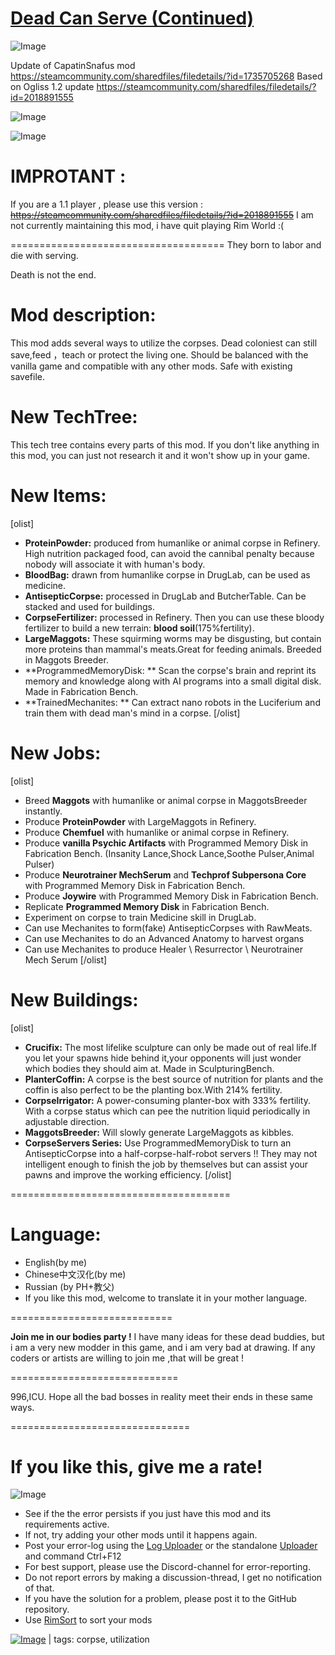 # [Dead Can Serve (Continued)](https://steamcommunity.com/sharedfiles/filedetails/?id=2548091455)

![Image](https://i.imgur.com/buuPQel.png)

Update of CapatinSnafus mod
https://steamcommunity.com/sharedfiles/filedetails/?id=1735705268
Based on Ogliss 1.2 update
https://steamcommunity.com/sharedfiles/filedetails/?id=2018891555

![Image](https://i.imgur.com/pufA0kM.png)
	
![Image](https://i.imgur.com/Z4GOv8H.png)

# IMPROTANT :

If you are a 1.1 player , please use this version :
~~https://steamcommunity.com/sharedfiles/filedetails/?id=2018891555~~
I am not currently maintaining this mod, i have quit playing Rim World :(

=====================================
They born to labor and die with serving.

Death is not the end.


# Mod description:

This mod adds several ways to utilize the corpses. Dead coloniest can still save,feed ，teach or protect the living one.
Should be balanced with the vanilla game and compatible with any other mods. Safe with existing savefile. 

# New TechTree:

This tech tree contains every parts of this mod. If you don't like anything in this mod, you can just not research it and it won't show up in your game.

# New Items:

[olist]

- **ProteinPowder:** produced from humanlike or animal corpse in Refinery. High nutrition packaged food, can avoid the cannibal penalty because nobody will associate it with human's body.
- **BloodBag:** drawn from humanlike corpse in DrugLab, can be used as medicine. 
- **AntisepticCorpse:** processed in DrugLab and ButcherTable. Can be stacked and used for buildings.
- **CorpseFertilizer:** processed in Refinery. Then you can use these bloody fertilizer to build a new terrain: **blood soil**(175%fertility). 
- **LargeMaggots:** These squirming worms may be disgusting, but contain more proteins than mammal's meats.Great for feeding animals. Breeded in Maggots Breeder.
- **ProgrammedMemoryDisk: ** Scan the corpse's brain and reprint its memory and knowledge along with AI programs into a small digital disk. Made in Fabrication Bench.
- **TrainedMechanites: ** Can extract nano robots in the Luciferium and train them with dead man's mind in a corpse.
[/olist]

# New Jobs:

[olist]
- Breed **Maggots** with humanlike or animal corpse in MaggotsBreeder instantly.
- Produce **ProteinPowder** with LargeMaggots in Refinery.
- Produce **Chemfuel** with humanlike or animal corpse in Refinery.
- Produce **vanilla Psychic Artifacts** with Programmed Memory Disk in Fabrication Bench. (Insanity Lance,Shock Lance,Soothe Pulser,Animal Pulser)
- Produce **Neurotrainer MechSerum**  and  **Techprof Subpersona Core** with Programmed Memory Disk in Fabrication Bench.
- Produce **Joywire** with Programmed Memory Disk in Fabrication Bench.
- Replicate **Programmed Memory Disk** in Fabrication Bench.
- Experiment on corpse to train Medicine skill in DrugLab.
- Can use Mechanites to form(fake) AntisepticCorpses with RawMeats.
- Can use Mechanites to do an Advanced Anatomy to harvest organs
- Can use Mechanites to produce Healer \ Resurrector \ Neurotrainer Mech Serum
[/olist]

# New Buildings:

[olist]
- **Crucifix:** The most lifelike sculpture can only be made out of real life.If you let your spawns hide behind it,your opponents will just wonder which bodies they should aim at. Made in SculpturingBench.
- **PlanterCoffin:** A corpse is the best source of nutrition for plants and the coffin is also perfect to be the planting box.With 214% fertility.
- **CorpseIrrigator:** A power-consuming planter-box with 333% fertility. With a corpse status which can pee the nutrition liquid periodically in adjustable direction.
- **MaggotsBreeder:** Will slowly generate LargeMaggots as kibbles.
- **CorpseServers Series:** Use ProgrammedMemoryDisk to turn an AntisepticCorpse into a half-corpse-half-robot servers !! They may not intelligent enough to finish the job by themselves but can assist your pawns and improve the working efficiency. 
[/olist]

======================================

# Language:



- English(by me)
- Chinese中文汉化(by me)
- Russian (by PH+教父)
- If you like this mod, welcome to translate it in your mother language.



============================

**Join me in our bodies party !**
I have many ideas for these dead buddies, but i am a very new modder in this game, and i am very bad at drawing. If any coders or artists are willing to join me ,that will be great !


=============================

996,ICU.  Hope all the bad bosses in reality meet their ends in these same ways.

===============================

# If you like this, give me a rate!


![Image](https://i.imgur.com/PwoNOj4.png)



-  See if the the error persists if you just have this mod and its requirements active.
-  If not, try adding your other mods until it happens again.
-  Post your error-log using the [Log Uploader](https://steamcommunity.com/sharedfiles/filedetails/?id=2873415404) or the standalone [Uploader](https://steamcommunity.com/sharedfiles/filedetails/?id=2873415404) and command Ctrl+F12
-  For best support, please use the Discord-channel for error-reporting.
-  Do not report errors by making a discussion-thread, I get no notification of that.
-  If you have the solution for a problem, please post it to the GitHub repository.
-  Use [RimSort](https://github.com/RimSort/RimSort/releases/latest) to sort your mods

 

[![Image](https://img.shields.io/github/v/release/emipa606/DeadCanServe?label=latest%20version&style=plastic&color=9f1111&labelColor=black)](https://steamcommunity.com/sharedfiles/filedetails/changelog/2548091455) | tags: corpse,  utilization
